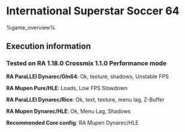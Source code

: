 # International Superstar Soccer 64 

%game_overview%

## Execution information

### Tested on RA 1.18.0 Crossmix 1.1.0 Performance mode

**RA ParaLLEl Dynarec/Gln64**: Ok, texture, shadows, Unstable FPS

**RA Mupen Pure/HLE**: Loads, Low FPS Slowdown

**RA ParaLLEl Dynarec/Rice**: Ok, text, texture, menu lag, Z-Buffer

**RA Mupen Dynarec/HLE**: Ok, Menu Lag, Shadows

**Recommended Core config**: RA Mupen Dynarec/HLE